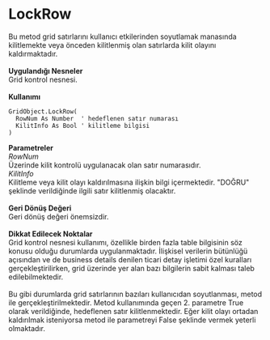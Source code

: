 # LockRow

Bu metod grid satırlarını kullanıcı etkilerinden soyutlamak manasında kilitlemekte veya önceden kilitlenmiş olan satırlarda kilit olayını kaldırmaktadır.\
\
**Uygulandığı Nesneler**\
Grid kontrol nesnesi.\
\
**Kullanımı**

```
GridObject.LockRow(
  RowNum As Number	' hedeflenen satır numarası
  KilitInfo As Bool	' kilitleme bilgisi
)
```

**Parametreler**\
_RowNum_\
Üzerinde kilit kontrolü uygulanacak olan satır numarasıdır.\
_KilitInfo_\
Kilitleme veya kilit olayı kaldırılmasına ilişkin bilgi içermektedir. "DOĞRU" şeklinde verildiğinde ilgili satır kilitlenmiş olacaktır.\
\
**Geri Dönüş Değeri**\
Geri dönüş değeri önemsizdir.\
\
**Dikkat Edilecek Noktalar**\
Grid kontrol nesnesi kullanımı, özellikle birden fazla table bilgisinin söz konusu olduğu durumlarda uygulanmaktadır. İlişkisel verilerin bütünlüğü açısından ve de business details denilen ticari detay işletimi özel kuralları gerçekleştirilirken, grid üzerinde yer alan bazı bilgilerin sabit kalması taleb edilebilmektedir.\
\
Bu gibi durumlarda grid satırlarının bazıları kullanıcıdan soyutlanması, metod ile gerçekleştirilmektedir. Metod kullanımında geçen 2. parametre True olarak verildiğinde, hedeflenen satır kilitlenmektedir. Eğer kilit olayı ortadan kaldırılmak isteniyorsa metod ile parametreyi False şeklinde vermek yeterli olmaktadır.
